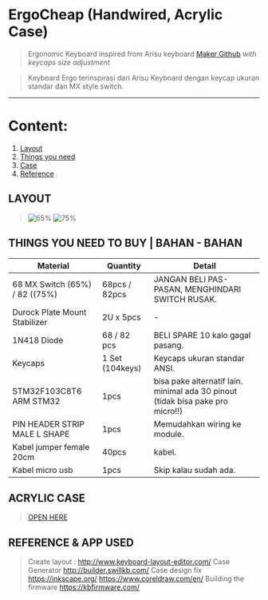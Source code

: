 
# ErgoCheap (Handwired, Acrylic Case)

>Ergonomic Keyboard inspired from Arisu keyboard [Maker Github](https://github.com/FateNozomi) *with keycaps size adjustment*

>Keyboard Ergo terinspirasi dari Arisu Keyboard dengan keycap ukuran standar dan MX style switch. 
---
# Content:

1. [Layout ](#layout)
2. [Things you need](#THINGS)
3. [Case ](#ACRYLIC)
4. [Reference](#REFERENCE)

## LAYOUT

>![65%](https://github.com/xSteins/Mechanical-Keyboard/blob/master/ErgoCheap/65%25.svg)
![75%](https://github.com/xSteins/Mechanical-Keyboard/blob/master/ErgoCheap/75%25%20blank.svg)

## 	THINGS YOU NEED TO BUY | BAHAN  - BAHAN

Material 						| Quantity							| Detail
------------ 					| -------------						| -------
68 MX Switch (65%) / 82 ((75%) 	| 68pcs / 82pcs						| JANGAN BELI PAS-PASAN, MENGHINDARI SWITCH RUSAK.
Durock Plate Mount Stabilizer |	2U x 5pcs						| -
1N418 Diode						| 68 / 82 pcs 						| BELI SPARE 10 kalo gagal pasang.
Keycaps							| 1 Set (104keys)					| Keycaps ukuran standar ANSI.
STM32F103C8T6 ARM STM32			| 1pcs								| bisa pake alternatif lain. minimal ada 30 pinout (tidak bisa pake pro micro!!)
PIN HEADER STRIP MALE L SHAPE	| 1pcs								| Memudahkan wiring ke module.
Kabel jumper female 20cm		| 40pcs								| kabel.
Kabel micro usb					| 1pcs								| Skip kalau sudah ada.

## ACRYLIC CASE

>[OPEN HERE](https://github.com/xSteins/Mechanical-Keyboard/tree/master/ErgoCheap/CASE)

## REFERENCE & APP USED
>Create layout :
>http://www.keyboard-layout-editor.com/
>Case Generator
>http://builder.swillkb.com/
>Case design fix
>https://inkscape.org/
>https://www.coreldraw.com/en/
>Building the firmware
>https://kbfirmware.com/


